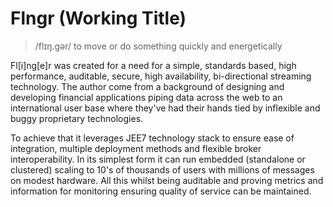 # Flngr (Working Title)

> /flɪŋ.ɡər/ to move or do something quickly and energetically

Fl[i]ng[e]r was created for a need for a simple, standards based, high performance, auditable, secure, high availability, bi-directional streaming technology. The author come from a background of designing and developing financial applications piping data across the web to an international user base where they've had their hands tied by inflexible and buggy proprietary technologies.

To achieve that it leverages JEE7 technology stack to ensure ease of integration, multiple deployment methods and flexible broker interoperability. In its simplest form it can run embedded (standalone or clustered) scaling to 10's of thousands of users with millions of messages on modest hardware. All this whilst being auditable and proving metrics and information for monitoring ensuring quality of service can be maintained.
